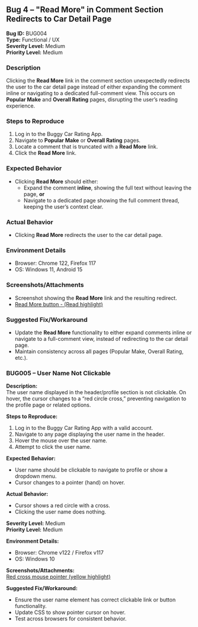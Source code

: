 ## Bug 4 – "Read More" in Comment Section Redirects to Car Detail Page

**Bug ID:** BUG004  
**Type:** Functional / UX  
**Severity Level:** Medium  
**Priority Level:** Medium  

### Description
Clicking the **Read More** link in the comment section unexpectedly redirects the user to the car detail page instead of either expanding the comment inline or navigating to a dedicated full-comment view. This occurs on **Popular Make** and **Overall Rating** pages, disrupting the user’s reading experience.

### Steps to Reproduce
1. Log in to the Buggy Car Rating App.  
2. Navigate to **Popular Make** or **Overall Rating** pages.  
3. Locate a comment that is truncated with a **Read More** link.  
4. Click the **Read More** link.

### Expected Behavior
- Clicking **Read More** should either:  
  - Expand the comment **inline**, showing the full text without leaving the page, **or**  
  - Navigate to a dedicated page showing the full comment thread, keeping the user’s context clear.

### Actual Behavior
- Clicking **Read More** redirects the user to the car detail page.

### Environment Details
- Browser: Chrome 122, Firefox 117  
- OS: Windows 11, Android 15  

### Screenshots/Attachments
- Screenshot showing the **Read More** link and the resulting redirect.
- [Read More button - (Read highlight)](https://github.com/Raguram-N/-GoQuant_assignment/blob/main/Read%20more.png)

### Suggested Fix/Workaround
- Update the **Read More** functionality to either expand comments inline or navigate to a full-comment view, instead of redirecting to the car detail page.  
- Maintain consistency across all pages (Popular Make, Overall Rating, etc.).




### BUG005 – User Name Not Clickable

**Description:**  
The user name displayed in the header/profile section is not clickable. On hover, the cursor changes to a “red circle cross,” preventing navigation to the profile page or related options.

**Steps to Reproduce:**  
1. Log in to the Buggy Car Rating App with a valid account.  
2. Navigate to any page displaying the user name in the header.  
3. Hover the mouse over the user name.  
4. Attempt to click the user name.

**Expected Behavior:**  
- User name should be clickable to navigate to profile or show a dropdown menu.  
- Cursor changes to a pointer (hand) on hover.

**Actual Behavior:**  
- Cursor shows a red circle with a cross.  
- Clicking the user name does nothing.

**Severity Level:** Medium  
**Priority Level:** Medium  

**Environment Details:**  
- Browser: Chrome v122 / Firefox v117  
- OS: Windows 10  

**Screenshots/Attachments:**  
[Red cross mouse pointer (yellow highlight)](https://github.com/Raguram-N/-GoQuant_assignment/blob/main/Red%20cross%20over%20user%20name.jpg)

**Suggested Fix/Workaround:**  
- Ensure the user name element has correct clickable link or button functionality.  
- Update CSS to show pointer cursor on hover.  
- Test across browsers for consistent behavior.

